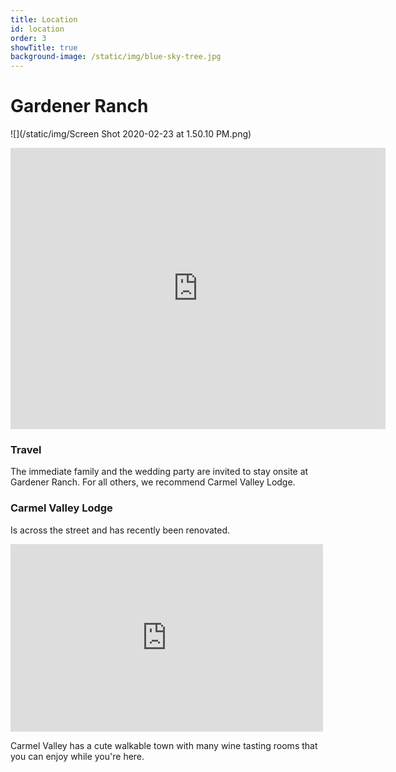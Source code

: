 ```yaml
---
title: Location
id: location
order: 3
showTitle: true
background-image: /static/img/blue-sky-tree.jpg
---
```

# Gardener Ranch

![](/static/img/Screen Shot 2020-02-23 at 1.50.10 PM.png)

<iframe src="https://www.google.com/maps/embed?pb=!1m18!1m12!1m3!1d3207.916976950079!2d-121.74029622063499!3d36.48372128011287!2m3!1f0!2f0!3f0!3m2!1i1024!2i768!4f13.1!3m3!1m2!1s0x808df399e623ac5b%3A0x96f1029f3834541!2sGardener%20Ranch!5e0!3m2!1sen!2sus!4v1582494204315!5m2!1sen!2sus" width="600" height="450" frameborder="0" style="border:0;" allowfullscreen=""></iframe>

### Travel

The immediate family and the wedding party are invited to stay onsite at Gardener Ranch. For all others, we recommend Carmel Valley Lodge.

### Carmel Valley Lodge

Is across the street and has recently been renovated.

<iframe src="https://www.google.com/maps/embed?pb=!1m18!1m12!1m3!1d3207.9169769581927!2d-121.7403069493847!3d36.483721279916914!2m3!1f0!2f0!3f0!3m2!1i1024!2i768!4f13.1!3m3!1m2!1s0x808df399fc7b6f29%3A0xa36ba4720334a625!2sCarmel%20Valley%20Lodge!5e0!3m2!1sen!2sus!4v1581296763287!5m2!1sen!2sus" width="500" height="300" frameborder="0" style="border:0;" allowfullscreen=""></iframe>

Carmel Valley has a cute walkable town with many wine tasting rooms that you can enjoy while you're here.
